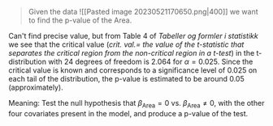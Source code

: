 >Given the data
![[Pasted image 20230521170650.png|400]]
we want to find the p-value of the Area. 

Can't find precise value, but from Table 4 of $\textit{Tabeller og formler i statistikk}$ we see that the critical value (*crit. val.=* *the value of the t-statistic that separates the critical region from the non-critical region in a t-test*) in the t-distribution with $24$ degrees of freedom is $2.064$ for $\alpha = 0.025$. Since the critical value is known and corresponds to a significance level of 0.025 on each tail of the distribution, the p-value is estimated to be around $0.05$ (approximately).

Meaning: Test the null hypothesis that $\beta_{\text{Area}} = 0$ vs. $\beta_{\text{Area}} \neq 0$, with the other four covariates present in the model, and produce a p-value of the test.


